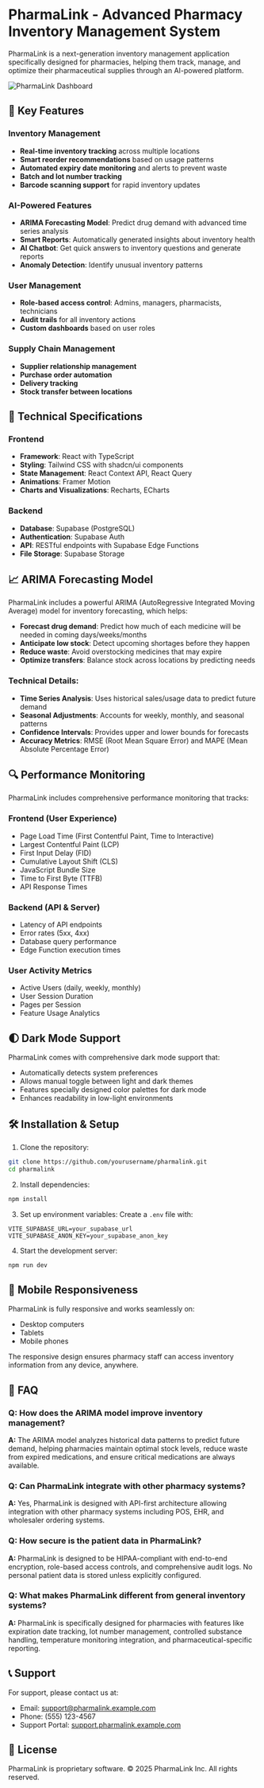 
# PharmaLink - Advanced Pharmacy Inventory Management System

PharmaLink is a next-generation inventory management application specifically designed for pharmacies, helping them track, manage, and optimize their pharmaceutical supplies through an AI-powered platform.

![PharmaLink Dashboard](./public/lovable-uploads/a88f661a-2129-404c-ae3d-11efedd9536c.png)

## 🌟 Key Features

### Inventory Management
- **Real-time inventory tracking** across multiple locations
- **Smart reorder recommendations** based on usage patterns
- **Automated expiry date monitoring** and alerts to prevent waste
- **Batch and lot number tracking**
- **Barcode scanning support** for rapid inventory updates

### AI-Powered Features
- **ARIMA Forecasting Model**: Predict drug demand with advanced time series analysis
- **Smart Reports**: Automatically generated insights about inventory health
- **AI Chatbot**: Get quick answers to inventory questions and generate reports
- **Anomaly Detection**: Identify unusual inventory patterns

### User Management
- **Role-based access control**: Admins, managers, pharmacists, technicians
- **Audit trails** for all inventory actions
- **Custom dashboards** based on user roles

### Supply Chain Management
- **Supplier relationship management**
- **Purchase order automation**
- **Delivery tracking**
- **Stock transfer between locations**

## 🚀 Technical Specifications

### Frontend
- **Framework**: React with TypeScript
- **Styling**: Tailwind CSS with shadcn/ui components
- **State Management**: React Context API, React Query
- **Animations**: Framer Motion
- **Charts and Visualizations**: Recharts, ECharts

### Backend
- **Database**: Supabase (PostgreSQL)
- **Authentication**: Supabase Auth
- **API**: RESTful endpoints with Supabase Edge Functions
- **File Storage**: Supabase Storage

## 📈 ARIMA Forecasting Model

PharmaLink includes a powerful ARIMA (AutoRegressive Integrated Moving Average) model for inventory forecasting, which helps:

- **Forecast drug demand**: Predict how much of each medicine will be needed in coming days/weeks/months
- **Anticipate low stock**: Detect upcoming shortages before they happen
- **Reduce waste**: Avoid overstocking medicines that may expire
- **Optimize transfers**: Balance stock across locations by predicting needs

### Technical Details:
- **Time Series Analysis**: Uses historical sales/usage data to predict future demand
- **Seasonal Adjustments**: Accounts for weekly, monthly, and seasonal patterns
- **Confidence Intervals**: Provides upper and lower bounds for forecasts
- **Accuracy Metrics**: RMSE (Root Mean Square Error) and MAPE (Mean Absolute Percentage Error)

## 🔍 Performance Monitoring

PharmaLink includes comprehensive performance monitoring that tracks:

### Frontend (User Experience)
- Page Load Time (First Contentful Paint, Time to Interactive)
- Largest Contentful Paint (LCP)
- First Input Delay (FID)
- Cumulative Layout Shift (CLS)
- JavaScript Bundle Size
- Time to First Byte (TTFB)
- API Response Times

### Backend (API & Server)
- Latency of API endpoints
- Error rates (5xx, 4xx)
- Database query performance
- Edge Function execution times

### User Activity Metrics
- Active Users (daily, weekly, monthly)
- User Session Duration
- Pages per Session
- Feature Usage Analytics

## 🌓 Dark Mode Support

PharmaLink comes with comprehensive dark mode support that:
- Automatically detects system preferences
- Allows manual toggle between light and dark themes
- Features specially designed color palettes for dark mode
- Enhances readability in low-light environments

## 🛠️ Installation & Setup

1. Clone the repository:
```bash
git clone https://github.com/yourusername/pharmalink.git
cd pharmalink
```

2. Install dependencies:
```bash
npm install
```

3. Set up environment variables:
Create a `.env` file with:
```
VITE_SUPABASE_URL=your_supabase_url
VITE_SUPABASE_ANON_KEY=your_supabase_anon_key
```

4. Start the development server:
```bash
npm run dev
```

## 📱 Mobile Responsiveness

PharmaLink is fully responsive and works seamlessly on:
- Desktop computers
- Tablets
- Mobile phones

The responsive design ensures pharmacy staff can access inventory information from any device, anywhere.

## 💬 FAQ

### Q: How does the ARIMA model improve inventory management?
**A:** The ARIMA model analyzes historical data patterns to predict future demand, helping pharmacies maintain optimal stock levels, reduce waste from expired medications, and ensure critical medications are always available.

### Q: Can PharmaLink integrate with other pharmacy systems?
**A:** Yes, PharmaLink is designed with API-first architecture allowing integration with other pharmacy systems including POS, EHR, and wholesaler ordering systems.

### Q: How secure is the patient data in PharmaLink?
**A:** PharmaLink is designed to be HIPAA-compliant with end-to-end encryption, role-based access controls, and comprehensive audit logs. No personal patient data is stored unless explicitly configured.

### Q: What makes PharmaLink different from general inventory systems?
**A:** PharmaLink is specifically designed for pharmacies with features like expiration date tracking, lot number management, controlled substance handling, temperature monitoring integration, and pharmaceutical-specific reporting.

## 📞 Support

For support, please contact us at:
- Email: support@pharmalink.example.com
- Phone: (555) 123-4567
- Support Portal: [support.pharmalink.example.com](https://support.pharmalink.example.com)

## 📄 License

PharmaLink is proprietary software. © 2025 PharmaLink Inc. All rights reserved.
